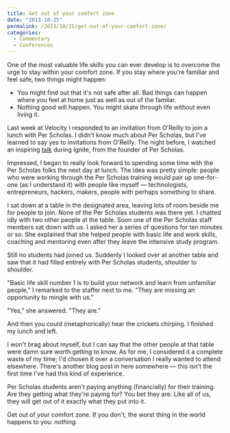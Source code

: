 ```yaml
---
title: Get out of your comfort zone
date: "2013-10-25"
permalink: /2013/10/25/get-out-of-your-comfort-zone/
categories:
  - Commentary
  - Conferences
---
```


One of the most valuable life skills you can ever develop is to overcome the urge to stay within your comfort zone. If you stay where you're familiar and feel safe, two things might happen: 


*   You might find out that it's not safe after all. Bad things can happen where you feel at home just as well as out of the familar. 
*   Nothing good will happen. You might skate through life without even living it. 

Last week at Velocity I responded to an invitation from O'Reilly to join a lunch with Per Scholas. I didn't know much about Per Scholas, but I've learned to say yes to invitations from O'Reilly. The night before, I watched an inspiring [talk][1] during Ignite, from the founder of Per Scholas. 


Impressed, I began to really look forward to spending some time with the Per Scholas folks the next day at lunch. The idea was pretty simple: people who were working through the Per Scholas training would pair up one-for-one (as I understand it) with people like myself &#8212; technologists, entrepreneurs, hackers, makers, people with perhaps something to share. 


I sat down at a table in the designated area, leaving lots of room beside me for people to join. None of the Per Scholas students was there yet. I chatted idly with two other people at the table. Soon one of the Per Scholas staff members sat down with us. I asked her a series of questions for ten minutes or so. She explained that she helped people with basic life and work skills, coaching and mentoring even after they leave the intensive study program. 


Still no students had joined us. Suddenly I looked over at another table and saw that it had filled entirely with Per Scholas students, shoulder to shoulder. 


"Basic life skill number 1 is to build your network and learn from unfamiliar people," I remarked to the staffer next to me. "They are missing an opportunity to mingle with us." 


"Yes," she answered. "They are." 


And then you could (metaphorically) hear the crickets chirping. I finished my lunch and left. 


I won't brag about myself, but I can say that the other people at that table were damn sure worth getting to know. As for me, I considered it a complete waste of my time; I'd chosen it over a conversation I really wanted to attend elsewhere. There's another blog post in here somewhere &#8212; this isn't the first time I've had this kind of experience. 


Per Scholas students aren't paying anything (financially) for their training. Are they getting what they're paying for? You bet they are. Like all of us, they will get out of it exactly what they put into it. 


Get out of your comfort zone. If you don't, the worst thing in the world happens to you: *nothing*.




[1]: http://www.youtube.com/watch?v=t0qcDwDPQ-Q

